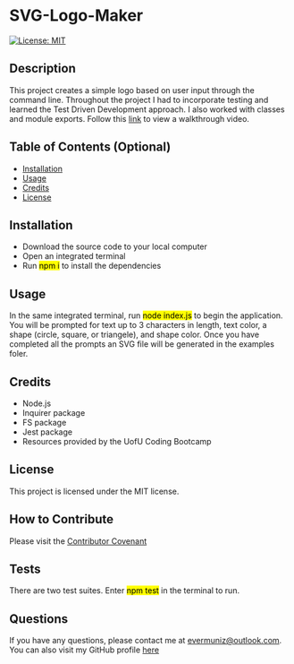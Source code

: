 # SVG-Logo-Maker
 [![License: MIT](https://img.shields.io/badge/License-MIT-yellow.svg)](https://opensource.org/licenses/MIT)

## Description

This project creates a simple logo based on user input through the command line. Throughout the project I had to incorporate testing and learned the Test Driven Development approach. I also worked with classes and module exports. Follow this [link](https://drive.google.com/file/d/1dGw7B9Ou8XxTNciKnSywEhsLMvLWA_w1/view) to view a walkthrough video. 


## Table of Contents (Optional)

- [Installation](#installation)
- [Usage](#usage)
- [Credits](#credits)
- [License](#license)

## Installation

- Download the source code to your local computer
- Open an integrated terminal
- Run <mark>npm i</mark> to install the dependencies 

## Usage
In the same integrated terminal, run <mark>node index.js</mark> to begin the application. You will be prompted for text up to 3 characters in length, text color, a shape (circle, square, or triangele), and shape color. Once you have completed all the prompts an SVG file will be generated in the examples foler. 

## Credits
- Node.js
- Inquirer package
- FS package
- Jest package
- Resources provided by the UofU Coding Bootcamp


## License
This project is licensed under the MIT license.

## How to Contribute

Please visit the [Contributor Covenant](https://www.contributor-covenant.org/)

## Tests

There are two test suites. Enter <mark>npm test</mark> in the terminal to run. 

  ## Questions

  If you have any questions, please contact me at evermuniz@outlook.com.
  You can also visit my GitHub profile [here](https://github.com/evermuniz/)